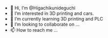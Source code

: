 - 👋 Hi, I’m @Higachikunideguchi
- 👀 I’m interested in 3D printing and cars.
- 🌱 I’m currently learning 3D printing and PLC
- 💞️ I’m looking to collaborate on ...
- 📫 How to reach me ...

<!---
Higachikunideguchi/Higachikunideguchi is a ✨ special ✨ repository because its `README.md` (this file) appears on your GitHub profile.
You can click the Preview link to take a look at your changes.
--->

